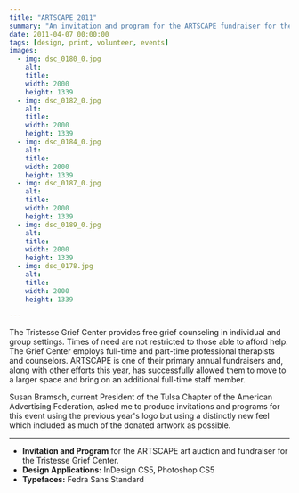 ```yaml
---
title: "ARTSCAPE 2011"
summary: "An invitation and program for the ARTSCAPE fundraiser for the Tristesse Grief Center."
date: 2011-04-07 00:00:00
tags: [design, print, volunteer, events]
images:
  - img: dsc_0180_0.jpg
    alt: 
    title: 
    width: 2000
    height: 1339
  - img: dsc_0182_0.jpg
    alt: 
    title: 
    width: 2000
    height: 1339
  - img: dsc_0184_0.jpg
    alt: 
    title: 
    width: 2000
    height: 1339
  - img: dsc_0187_0.jpg
    alt: 
    title: 
    width: 2000
    height: 1339
  - img: dsc_0189_0.jpg
    alt: 
    title: 
    width: 2000
    height: 1339
  - img: dsc_0178.jpg
    alt: 
    title: 
    width: 2000
    height: 1339

---
```


<p>The Tristesse Grief Center provides free grief counseling in individual and group settings. Times of need are not restricted to those able to afford help. The Grief Center employs full-time and part-time professional therapists and counselors. ARTSCAPE is one of their primary annual fundraisers and, along with other efforts this year, has successfully allowed them to move to a larger space and bring on an additional full-time staff member.</p><p>Susan Bramsch, current President of the Tulsa Chapter of the American Advertising Federation, asked me to produce invitations and programs for this event using the previous year's logo but using a distinctly new feel which included as much of the donated artwork as possible.</p>

---

<ul><li><strong>Invitation and Program</strong> for the ARTSCAPE art auction and fundraiser for the Tristesse Grief Center.</li><li><strong>Design Applications:</strong> InDesign CS5, Photoshop CS5</li><li><strong>Typefaces:</strong> Fedra Sans Standard</li></ul>

